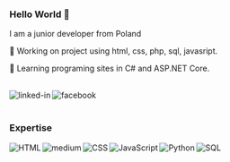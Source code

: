 ### Hello World :wave:
I am a junior developer from Poland

💼 Working on project using html, css, php, sql, javasript.

:open_book: Learning programing sites in C# and ASP.NET Core.

<br> [<img align="left" alt="linked-in" src="https://img.shields.io/badge/linkedin-%230077B5.svg?&style=for-the-badge&logo=linkedin&logoColor=white" />](https://www.linkedin.com/in/marek-wendlandt/)
[<img align="left" alt="facebook" src="https://img.shields.io/badge/facebook-%231877F2.svg?&style=for-the-badge&logo=facebook&logoColor=white" />](https://www.facebook.com/Marek.Wendlandt/)<br>
<br>

### Expertise 
<img align="left" alt="HTML" src="https://img.shields.io/badge/html%20-FE7A16?logo=html&logoColor=white&style=for-the-badge" />
<img align="left" alt="medium" src="https://img.shields.io/badge/PHP-%23316192.svg?&style=for-the-badge&logo=PHP&logoColor=white" />
<img align="left" alt="CSS" src="https://img.shields.io/badge/CSS-%231DA1F2.svg?&style=for-the-badge&logo=CSS&logoColor=white" />
<img align="left" alt="JavaScript" src="https://img.shields.io/badge/JavaScript-%23f7df1e.svg?&style=for-the-badge&logo=JavaScript&logoColor=white" />
<img align="left" alt="Python" src="https://img.shields.io/badge/Python-%230099FF.svg?&style=for-the-badge&logo=Python&logoColor=yellow" />
<img align="left" alt="SQL" src="https://img.shields.io/badge/SQL-%EEEEEE.svg?&style=for-the-badge&logo=Mysql&logoColor=orange" />



